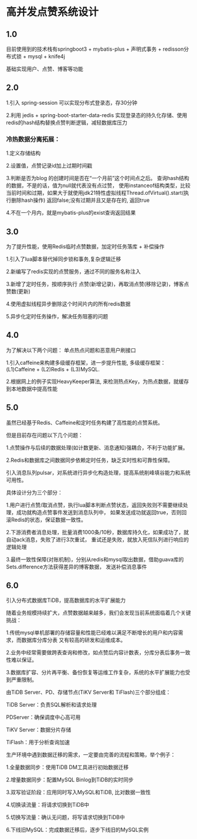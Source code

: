 # 高并发点赞系统设计

## 1.0
目前使用到的技术栈有springboot3 + mybatis-plus + 声明式事务 + redisson分布式锁 + mysql + knife4j

基础实现用户、点赞、博客等功能

## 2.0
1.引入 spring-session 可以实现分布式登录态，存30分钟

2.利用 jedis + spring-boot-starter-data-redis 实现登录态的持久化存储、使用redis的hash结构替换点赞判断逻辑，减轻数据库压力

### 冷热数据分离拓展：
1.定义存储结构

2.设置值，点赞记录id加上过期时间戳

3.判断是否为blog 的创建时间是否在“一个月前”这个时间点之后。 查询hash结构的数据，不是的话，值为null就代表没有点过赞， 使用instanceof结构类型，比较当前时间和过期，如果大于就使用jdk21特性虚拟线程Thread.ofVirtual().start(执行删除hash操作) 返回false;没有过期并且又是存在的, 返回true

4.不在一个月内，就是mybatis-plus的exist查询返回结果

## 3.0
为了提升性能，使用Redis临时点赞数据，加定时任务落库 + 补偿操作

1.引入了lua脚本替代掉同步锁和事务,复杂逻辑迁移

2.新编写了redis实现的点赞服务，通过不同的服务名称注入

3.新增了定时任务，按顺序执行 点赞(新增记录)，再取消点赞(移除记录)，博客点赞数(更新)

4.使用虚拟线程异步删除这个时间片内的所有redis数据

5.异步化定时任务操作，解决任务阻塞的问题

## 4.0
为了解决以下两个问题： 单点热点问题和恶意用户刷接口

1.引入caffeine来构建多级缓存框架，进一步提升性能, 
多级缓存框架：(L1)Caffeine + (L2)Redis + (L3)MySQL.

2.根据网上的例子实现HeavyKeeper算法, 来检测热点Key，为热点数据，就缓存到本地数据中提高性能

## 5.0 
虽然已经基于Redis、Caffeine和定时任务构建了高性能的点赞系统。

但是目前存在问题以下几个问题：

1.点赞操作与后续的数据处理(如计数更新、消息通知)强耦合，不利于功能扩展。

2.Redis和数据库之间数据同步依赖定时任务，缺乏实时性和可靠性保障。

引入消息队列pulsar，对系统进行异步化构造处理，提高系统削峰填谷能力和系统可用性。

具体设计分为三个部分：

1.用户进行点赞/取消点赞，执行lua脚本判断点赞状态，返回失败则不需要继续处理，成功就构造点赞事件发送到消息队列中，
如果发送成功就返回true，否则回滚Redis的状态，保证数据一致性。

2.下游消费者消息处理，批量消费1000条/10秒，数据库持久化，如果成功了，就自动ack消息，失败了进行3次重试，
重试还是失败，就放入死信队列进行响应的逻辑处理

3.最终一致性保障(对账机制)，分别从redis和mysql取出数据，借助guava库的Sets.difference方法获得差异的博客数据，
发送补偿消息事件

## 6.0
引入分布式数据库TiDB，提高数据库的水平扩展能力

随着业务规模持续扩大，点赞数据越来越多，我们会发现当前系统面临着几个关键挑战：

1.传统mysql单机部署的存储容量和性能已经难以满足不断增长的用户和内容需求，而数据库分库分表
又有较高的研发和运维成本。

2.业务中经常需要做跨表查询和修改，如点赞后内容计数表，分库分表后事务一致性难以保证。

3.数据库扩容、分片再平衡、备份恢复等运维工作复杂，系统的水平扩展能力也受到严重限制。

由TiDB Server、PD、存储节点(TiKV Server和 TiFlash)三个部分组成：

TiDB Server：负责SQL解析和请求处理

PDServer：确保调度中心高可用

TiKV Server：数据分片存储

TiFlash：用于分析查询加速

生产环境中遇到数据迁移的需求，一定要由完善的流程和策略，举个例子：

1.全量数据同步：使用TiDB DM工具进行初始数据迁移

2.增量数据同步：配置MySQL Binlog到TiDB的实时同步

3.双写验证阶段：应用同时写入MySQL和TiDB, 比对数据一致性

4.切换读流量：将请求切换到TiDB中

5.切换写流量：确认无问题，将写请求切换到TiDB中

6.下线旧MySQL：完成数据迁移后，逐步下线旧的MySQL实例